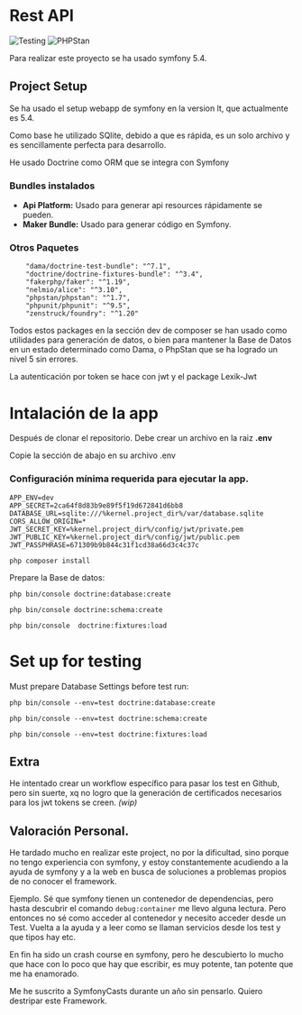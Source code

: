 
# Rest API
![Testing](https://github.com/manuglopez/restapi/actions/workflows/symfony.yml/badge.svg)
![PHPStan](https://img.shields.io/badge/PHPStan-Level%205-brightgreen)

Para realizar este proyecto se ha usado symfony 5.4.
## Project Setup
Se ha usado el setup webapp de symfony en la version lt, que actualmente es 5.4.

Como base he utilizado SQlite, debido a que es rápida, es un solo archivo y es sencillamente perfecta para desarrollo.

He usado Doctrine como ORM que se integra con Symfony




### Bundles instalados

- **Api Platform:** Usado para generar api resources rápidamente se pueden.
- **Maker Bundle:** Usado para generar código en Symfony.

### Otros Paquetes

        "dama/doctrine-test-bundle": "^7.1",
        "doctrine/doctrine-fixtures-bundle": "^3.4",
        "fakerphp/faker": "^1.19",
        "nelmio/alice": "^3.10",
        "phpstan/phpstan": "^1.7",
        "phpunit/phpunit": "^9.5",
        "zenstruck/foundry": "^1.20"

Todos estos packages en la sección dev de composer se han usado como utilidades para generación de datos, o bien para mantener la Base de Datos en un estado determinado como Dama, o PhpStan  que se ha logrado un nivel 5 sin errores.

La autenticación por token se hace con jwt y el package Lexik-Jwt

# Intalación de la app

Después de clonar el repositorio. Debe crear un archivo en la raiz **.env**

Copie la sección de abajo en su archivo .env 

### Configuración mínima requerida para ejecutar la app.
```
APP_ENV=dev
APP_SECRET=2ca64f8d83b9e89f5f19d672841d6bb8
DATABASE_URL=sqlite:///%kernel.project_dir%/var/database.sqlite
CORS_ALLOW_ORIGIN=*
JWT_SECRET_KEY=%kernel.project_dir%/config/jwt/private.pem
JWT_PUBLIC_KEY=%kernel.project_dir%/config/jwt/public.pem
JWT_PASSPHRASE=671309b9b844c31f1cd38a66d3c4c37c
```

```
php composer install
```
Prepare la Base de datos:
```
php bin/console doctrine:database:create

php bin/console doctrine:schema:create

php bin/console  doctrine:fixtures:load
```



# Set up for testing
Must prepare Database Settings before test run:

```shell
php bin/console --env=test doctrine:database:create

php bin/console --env=test doctrine:schema:create

php bin/console --env=test doctrine:fixtures:load
```

## Extra

He intentado crear un workflow específico para pasar los test en Github, pero sin suerte, xq no logro que la generación de certificados necesarios para los jwt tokens se creen. *(wip)*



## Valoración Personal.

He tardado mucho en realizar este project, no por la dificultad, sino porque no tengo experiencia con symfony, y estoy constantemente acudiendo a la ayuda de symfony y a la web en busca de soluciones a problemas propios de no conocer el framework.

Ejemplo. Sé que symfony tienen un contenedor de dependencias, pero hasta descubrir el comando `debug:container` me llevo alguna lectura. Pero entonces no sé como acceder al contenedor y necesito acceder desde un Test. Vuelta a la ayuda y a leer como se llaman servicios desde los test y que tipos hay etc.

En fin ha sido un crash course en symfony, pero he descubierto lo mucho que hace con lo poco que hay que escribir, es muy potente, tan potente que me ha enamorado.

Me he suscrito a SymfonyCasts durante un año sin pensarlo. Quiero destripar este Framework.


